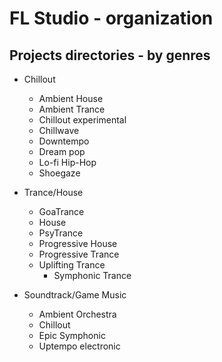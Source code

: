 # FL Studio - organization

## Projects directories - by genres

- Chillout
  - Ambient House
  - Ambient Trance
  - Chillout experimental
  - Chillwave
  - Downtempo
  - Dream pop
  - Lo-fi Hip-Hop
  - Shoegaze
  
- Trance/House
  - GoaTrance
  - House
  - PsyTrance
  - Progressive House
  - Progressive Trance
  - Uplifting Trance
    - Symphonic Trance
  
- Soundtrack/Game Music
  - Ambient Orchestra
  - Chillout
  - Epic Symphonic
  - Uptempo electronic
